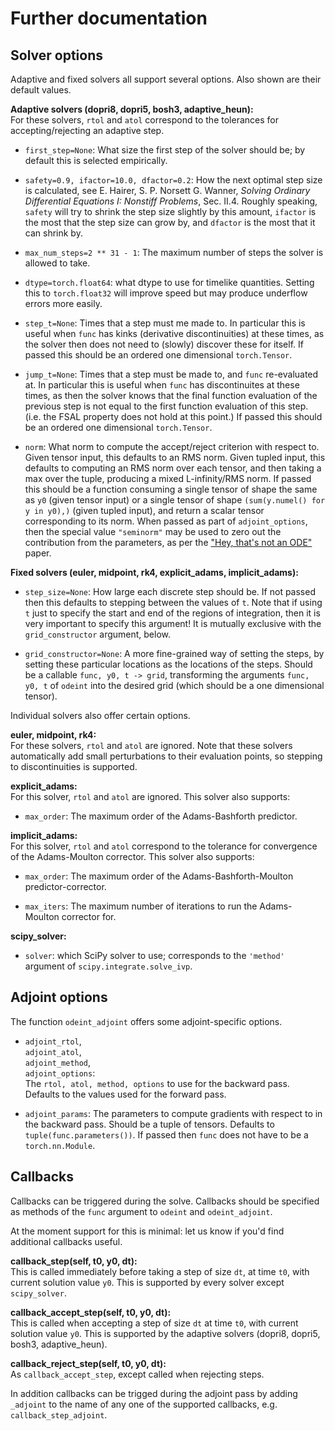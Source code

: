 # Further documentation

## Solver options

Adaptive and fixed solvers all support several options. Also shown are their default values.

**Adaptive solvers (dopri8, dopri5, bosh3, adaptive_heun):**<br>
For these solvers, `rtol` and `atol` correspond to the tolerances for accepting/rejecting an adaptive step.

- `first_step=None`: What size the first step of the solver should be; by default this is selected empirically.

- `safety=0.9, ifactor=10.0, dfactor=0.2`: How the next optimal step size is calculated, see E. Hairer, S. P. Norsett G. Wanner, *Solving Ordinary Differential Equations I: Nonstiff Problems*, Sec. II.4. Roughly speaking, `safety` will try to shrink the step size slightly by this amount, `ifactor` is the most that the step size can grow by, and `dfactor` is the most that it can shrink by.

- `max_num_steps=2 ** 31 - 1`: The maximum number of steps the solver is allowed to take.

- `dtype=torch.float64`: what dtype to use for timelike quantities. Setting this to `torch.float32` will improve speed but may produce underflow errors more easily.

- `step_t=None`: Times that a step must me made to. In particular this is useful when `func` has kinks (derivative discontinuities) at these times, as the solver then does not need to (slowly) discover these for itself. If passed this should be an ordered one dimensional `torch.Tensor`.

- `jump_t=None`: Times that a step must be made to, and `func` re-evaluated at. In particular this is useful when `func` has discontinuites at these times, as then the solver knows that the final function evaluation of the previous step is not equal to the first function evaluation of this step. (i.e. the FSAL property does not hold at this point.) If passed this should be an ordered one dimensional `torch.Tensor`.

- `norm`: What norm to compute the accept/reject criterion with respect to. Given tensor input, this defaults to an RMS norm. Given tupled input, this defaults to computing an RMS norm over each tensor, and then taking a max over the tuple, producing a mixed L-infinity/RMS norm. If passed this should be a function consuming a single tensor of shape the same as `y0` (given tensor input) or a single tensor of shape `(sum(y.numel() for y in y0),)` (given tupled input), and return a scalar tensor corresponding to its norm. When passed as part of `adjoint_options`, then the special value `"seminorm"` may be used to zero out the contribution from the parameters, as per the ["Hey, that's not an ODE"](https://arxiv.org/abs/2009.09457) paper.

**Fixed solvers (euler, midpoint, rk4, explicit_adams, implicit_adams):**<br>

- `step_size=None`: How large each discrete step should be. If not passed then this defaults to stepping between the values of `t`. Note that if using `t` just to specify the start and end of the regions of integration, then it is very important to specify this argument! It is mutually exclusive with the `grid_constructor` argument, below.

- `grid_constructor=None`: A more fine-grained way of setting the steps, by setting these particular locations as the locations of the steps. Should be a callable `func, y0, t -> grid`, transforming the arguments `func, y0, t` of `odeint` into the desired grid (which should be a one dimensional tensor).

Individual solvers also offer certain options.

**euler, midpoint, rk4:**<br>
For these solvers, `rtol` and `atol` are ignored. Note that these solvers automatically add small perturbations to their evaluation points, so stepping to discontinuities is supported.

**explicit_adams:**<br>
For this solver, `rtol` and `atol` are ignored. This solver also supports:

- `max_order`: The maximum order of the Adams-Bashforth predictor.

**implicit_adams:**<br>
For this solver, `rtol` and `atol` correspond to the tolerance for convergence of the Adams-Moulton corrector. This solver also supports:

- `max_order`: The maximum order of the Adams-Bashforth-Moulton predictor-corrector.

- `max_iters`: The maximum number of iterations to run the Adams-Moulton corrector for.

**scipy_solver:**<br>
- `solver`: which SciPy solver to use; corresponds to the `'method'` argument of `scipy.integrate.solve_ivp`.

 ## Adjoint options
 
 The function `odeint_adjoint` offers some adjoint-specific options.
 
 - `adjoint_rtol`,<br>`adjoint_atol`,<br>`adjoint_method`,<br>`adjoint_options`:<br>The `rtol, atol, method, options` to use for the backward pass. Defaults to the values used for the forward pass.
 
 - `adjoint_params`: The parameters to compute gradients with respect to in the backward pass. Should be a tuple of tensors. Defaults to `tuple(func.parameters())`. If passed then `func` does not have to be a `torch.nn.Module`.
 
 ## Callbacks
 
 Callbacks can be triggered during the solve. Callbacks should be specified as methods of the `func` argument to `odeint` and `odeint_adjoint`.
 
 At the moment support for this is minimal: let us know if you'd find additional callbacks useful.
 
 **callback_step(self, t0, y0, dt):**<br>
 This is called immediately before taking a step of size `dt`, at time `t0`, with current solution value `y0`. This is supported by every solver except `scipy_solver`.
 
 **callback_accept_step(self, t0, y0, dt):**<br>
 This is called when accepting a step of size `dt` at time `t0`, with current solution value `y0`. This is supported by the adaptive solvers (dopri8, dopri5, bosh3, adaptive_heun).
 
 **callback_reject_step(self, t0, y0, dt):**<br>
 As `callback_accept_step`, except called when rejecting steps.
 
 In addition callbacks can be trigged during the adjoint pass by adding `_adjoint` to the name of any one of the supported callbacks, e.g. `callback_step_adjoint`.